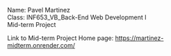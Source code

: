 Name: Pavel Martinez  
Class: INF653_VB_Back-End Web Development I  
Mid-term Project   

Link to Mid-term Project Home page: https://martinez-midterm.onrender.com/
